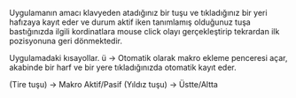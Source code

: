 Uygulamanın amacı klavyeden atadığınız bir tuşu ve tıkladığınız bir yeri hafızaya kayıt eder ve durum aktif iken tanımlamış olduğunuz tuşa bastığınızda ilgili kordinatlara mouse click olayı gerçekleştirip tekrardan ilk pozisyonuna geri dönmektedir.

Uygulamadaki kısayollar. ü -> Otomatik olarak makro ekleme penceresi açar, akabinde bir harf ve bir yere tıkladığınızda otomatik kayıt eder.

(Tire tuşu) -> Makro Aktif/Pasif
(Yıldız tuşu) -> Üstte/Altta
